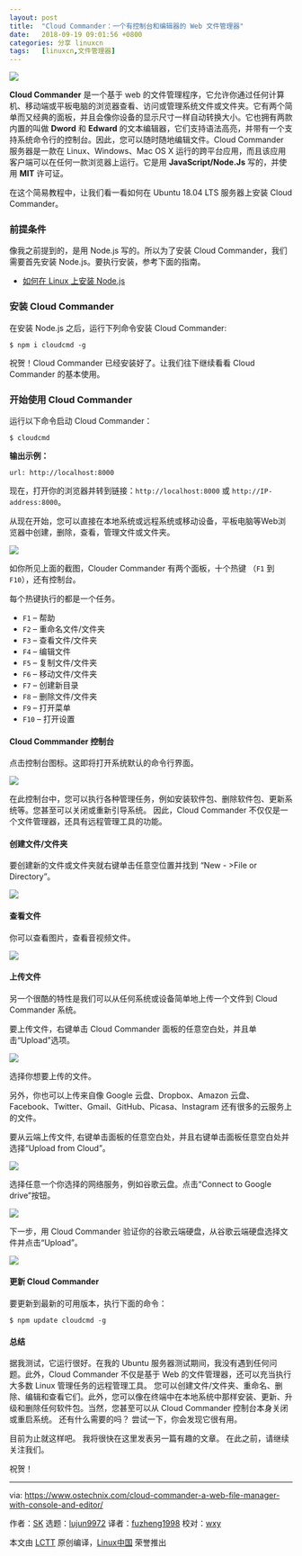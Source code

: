 ```yaml
---
layout: post
title:	"Cloud Commander：一个有控制台和编辑器的 Web 文件管理器"
date:	2018-09-19 09:01:56 +0800 
categories:	分享 linuxcn 
tags:	[linuxcn,文件管理器]
---
```



![](/Asserts/Images/album/201809/19/090158z46u3y69ib4o233y.png)


**Cloud Commander** 是一个基于 web 的文件管理程序，它允许你通过任何计算机、移动端或平板电脑的浏览器查看、访问或管理系统文件或文件夹。它有两个简单而又经典的面板，并且会像你设备的显示尺寸一样自动转换大小。它也拥有两款内置的叫做 **Dword** 和 **Edward** 的文本编辑器，它们支持语法高亮，并带有一个支持系统命令行的控制台。因此，您可以随时随地编辑文件。Cloud Commander 服务器是一款在 Linux、Windows、Mac OS X 运行的跨平台应用，而且该应用客户端可以在任何一款浏览器上运行。它是用 **JavaScript/Node.Js** 写的，并使用 **MIT** 许可证。


在这个简易教程中，让我们看一看如何在 Ubuntu 18.04 LTS 服务器上安装 Cloud Commander。


### 前提条件


像我之前提到的，是用 Node.js 写的。所以为了安装 Cloud Commander，我们需要首先安装 Node.js。要执行安装，参考下面的指南。


* [如何在 Linux 上安装 Node.js](https://www.ostechnix.com/install-node-js-linux/)


### 安装 Cloud Commander


在安装 Node.js 之后，运行下列命令安装 Cloud Commander:



```
$ npm i cloudcmd -g
```

祝贺！Cloud Commander 已经安装好了。让我们往下继续看看 Cloud Commander 的基本使用。


### 开始使用 Cloud Commander


运行以下命令启动 Cloud Commander：



```
$ cloudcmd
```

**输出示例：**



```
url: http://localhost:8000
```

现在，打开你的浏览器并转到链接：`http://localhost:8000` 或 `http://IP-address:8000`。


从现在开始，您可以直接在本地系统或远程系统或移动设备，平板电脑等Web浏览器中创建，删除，查看，管理文件或文件夹。


![](/Asserts/Images/album/201809/19/090159fn9z2r9ecp912hc7.jpg)


如你所见上面的截图，Clouder Commander 有两个面板，十个热键 （`F1` 到 `F10`），还有控制台。


每个热键执行的都是一个任务。


* `F1` – 帮助
* `F2` – 重命名文件/文件夹
* `F3` – 查看文件/文件夹
* `F4` – 编辑文件
* `F5` – 复制文件/文件夹
* `F6` – 移动文件/文件夹
* `F7` – 创建新目录
* `F8` – 删除文件/文件夹
* `F9` – 打开菜单
* `F10` – 打开设置


#### Cloud Commmander 控制台


点击控制台图标。这即将打开系统默认的命令行界面。


![](/Asserts/Images/album/201809/19/090201djpv00js8soe3jsf.jpg)


在此控制台中，您可以执行各种管理任务，例如安装软件包、删除软件包、更新系统等。您甚至可以关闭或重新引导系统。 因此，Cloud Commander 不仅仅是一个文件管理器，还具有远程管理工具的功能。


#### 创建文件/文件夹


要创建新的文件或文件夹就右键单击任意空位置并找到 “New - >File or Directory”。


![](/Asserts/Images/album/201809/19/090205ru6oaujaz4u5zjva.png)


#### 查看文件


你可以查看图片，查看音视频文件。


![](/Asserts/Images/album/201809/19/090207ox4xcwx8c62wy42j.jpg)


#### 上传文件


另一个很酷的特性是我们可以从任何系统或设备简单地上传一个文件到 Cloud Commander 系统。


要上传文件，右键单击 Cloud Commander 面板的任意空白处，并且单击“Upload”选项。


![](/Asserts/Images/album/201809/19/090208j3ez9jei3ka35fg3.png)


选择你想要上传的文件。


另外，你也可以上传来自像 Google 云盘、Dropbox、Amazon 云盘、Facebook、Twitter、Gmail、GitHub、Picasa、Instagram 还有很多的云服务上的文件。


要从云端上传文件, 右键单击面板的任意空白处，并且右键单击面板任意空白处并选择“Upload from Cloud”。


![](/Asserts/Images/album/201809/19/090210bqcuqkhduuc1fjqu.png)


选择任意一个你选择的网络服务，例如谷歌云盘。点击“Connect to Google drive”按钮。


![](/Asserts/Images/album/201809/19/090211f7vgcdk728k8ev3s.jpg)


下一步，用 Cloud Commander 验证你的谷歌云端硬盘，从谷歌云端硬盘选择文件并点击“Upload”。


![](/Asserts/Images/album/201809/19/090213b3pbsujhr6pbhrh3.jpg)


#### 更新 Cloud Commander


要更新到最新的可用版本，执行下面的命令：



```
$ npm update cloudcmd -g
```

#### 总结


据我测试，它运行很好。在我的 Ubuntu 服务器测试期间，我没有遇到任何问题。此外，Cloud Commander 不仅是基于 Web 的文件管理器，还可以充当执行大多数 Linux 管理任务的远程管理工具。 您可以创建文件/文件夹、重命名、删除、编辑和查看它们。此外，您可以像在终端中在本地系统中那样安装、更新、升级和删除任何软件包。当然，您甚至可以从 Cloud Commander 控制台本身关闭或重启系统。 还有什么需要的吗？ 尝试一下，你会发现它很有用。


目前为止就这样吧。 我将很快在这里发表另一篇有趣的文章。 在此之前，请继续关注我们。


祝贺！




---


via: <https://www.ostechnix.com/cloud-commander-a-web-file-manager-with-console-and-editor/>


作者：[SK](https://www.ostechnix.com/author/sk/) 选题：[lujun9972](https://github.com/lujun9972) 译者：[fuzheng1998](https://github.com/fuzheng1998) 校对：[wxy](https://github.com/wxy)


本文由 [LCTT](https://github.com/LCTT/TranslateProject) 原创编译，[Linux中国](https://linux.cn/) 荣誉推出
